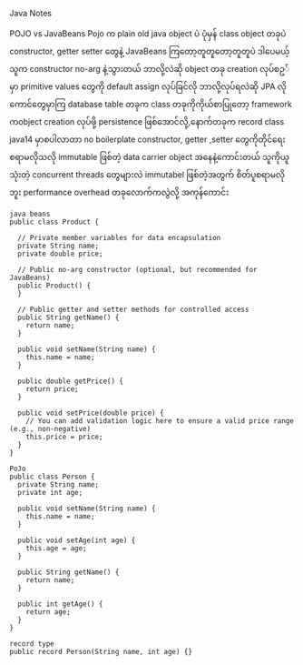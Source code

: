Java Notes 

<p>POJO vs JavaBeans
    Pojo က plain old java object ပဲ ပုံမှန် class object တခုပဲ constructor, getter setter တွေနဲ့
    JavaBeans ကြတော့တူတူတော့တူတူပဲ ဒါပေမယ့် သူက constructor no-arg နဲ့သွားတယ် ဘာလို့လဲဆို
    object တခု creation လုပ်စဥ◌်မှာ primitive values တွေကို default assign လုပ်ခြင်လို ဘာလို့လုပ်ရလဲဆို JPA လိုကောင်တွေမှာကြ database table တခုက class တခုကိုကိုယ်စာပြုတော့ framework ကobject creation လုပ်ဖို့ persistence ဖြစ်အောင်လို့,နောက်တခုက record class java14 မှာစပါလာတာ no boilerplate constructor, getter ,setter တွေကိုတိုင်ရေးစရာမလိုသလို immutable ဖြစ်တဲ့ data carrier object အနေနဲ့ကောင်းတယ် သူကိုယူသုံးတဲ့ concurrent threads တွေများလဲ immutabel ဖြစ်တဲ့အတွက် စိတ်ပူစရာမလိုဘူး performance overhead တခုလောက်ကလွဲလို့ အကုန်ကောင်း</p>

``` 
java beans
public class Product {

  // Private member variables for data encapsulation
  private String name;
  private double price;

  // Public no-arg constructor (optional, but recommended for JavaBeans)
  public Product() {
  }

  // Public getter and setter methods for controlled access
  public String getName() {
    return name;
  }

  public void setName(String name) {
    this.name = name;
  }

  public double getPrice() {
    return price;
  }

  public void setPrice(double price) {
    // You can add validation logic here to ensure a valid price range (e.g., non-negative)
    this.price = price;
  }
}
```

```
PoJo
public class Person {
  private String name;
  private int age;

  public void setName(String name) {
    this.name = name;
  }

  public void setAge(int age) {
    this.age = age;
  }

  public String getName() {
    return name;
  }

  public int getAge() {
    return age;
  }
}

```

```
record type
public record Person(String name, int age) {}
```

